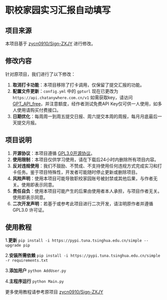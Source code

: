 # 职校家园实习汇报自动填写

## 项目来源
本项目基于 [zycn0910/Sign-ZXJY](https://github.com/zycn0910/Sign-ZXJY) 进行修改。

## 修改内容
针对原项目，我们进行了以下修改：

1. **取消打卡功能**：本项目移除了打卡调用，仅保留了提交汇报的功能。
2. **配置文件更新**：`config.yml` 中的 `gpturl` 现在已更改为 `https://api.chatanywhere.com.cn/v1` 如需获取key，请访问 [GPT_API_free](https://github.com/chatanywhere/GPT_API_free)，并注意额度，经作者测试免费API Key仅可供一人使用，如多人使用请购买付费接口。
3. **日期优化**：每周周一到周五提交日报、周六提交本周的周报，每月月底最后一天提交月报。


## 项目说明

1. **开源协议**：本项目遵循 [GPL3.0开源协议](https://www.gnu.org/licenses/gpl-3.0.zh-cn.html)。
2. **使用限制**：本项目仅供学习使用，请在下载后24小时内删除所有项目内容。
3. **反对违规使用**：我们不鼓励、不赞成、不支持使用任何违规方式完成实习和打卡任务。鉴于项目特殊性，开发者可能随时停止更新或删除项目。
4. **风险声明**：使用本项目可能导致职校家园账号被封禁或其他后果，与作者无关。使用即表示同意。
5. **责任自负**：使用本项目可能产生的后果由使用者本人承担，与项目作者无关。使用即表示同意。
6. **二次开发声明**：若基于或参考此项目进行二次开发，请注明原作者并遵循 GPL3.0 许可证。

## 使用教程

1.**更新**
```pip install -i https://pypi.tuna.tsinghua.edu.cn/simple --upgrade pip```

2.**安装所需依赖**
```pip install -i https://pypi.tuna.tsinghua.edu.cn/simple -r requirements.txt ```

3.**添加用户**
`python AddUser.py`

4.**主程序运行**
`python Main.py`


更多使用教程请参考原项目 [zycn0910/Sign-ZXJY](https://github.com/zycn0910/Sign-ZXJY)